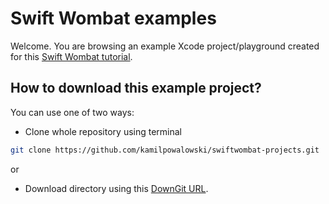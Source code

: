 # Swift Wombat examples

Welcome. You are browsing an example Xcode project/playground created for this [Swift Wombat tutorial](https://swiftwombat.com/how-to-style-text-view-in-swiftui/). 

## How to download this example project?
You can use one of two ways:
- Clone whole repository using terminal 
```bash
git clone https://github.com/kamilpowalowski/swiftwombat-projects.git
```

or

- Download directory using this [DownGit URL](https://downgit.github.io/#/home?url=https://github.com/kamilpowalowski/swiftwombat-projects/tree/main/TextStyles).
